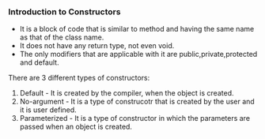 <h3>Introduction to Constructors</h3>
<ul>
  <li>It is a block of code that is similar to method and having the same name as that of the class name.</li>
  <li>It does not have any return type, not even void.</li>
  <li>The only modifiers that are applicable with it are public,private,protected and default.</li>
</ul>

There are 3 different types of constructors:
<ol>
  <li>Default - It is created by the compiler, when the object is created.</li>
  <li>No-argument - It is a type of construcotr that is created by the user and it is user defined.</li>
  <li>Parameterized - It is a type of constructor in which the parameters are passed when an object is created.</li>
</ol>
